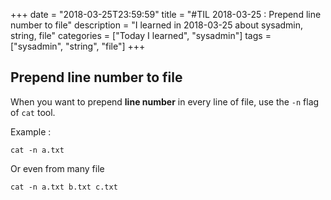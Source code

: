 +++
date = "2018-03-25T23:59:59"
title = "#TIL 2018-03-25 : Prepend line number to file"
description = "I learned in 2018-03-25 about sysadmin, string, file"
categories = ["Today I learned", "sysadmin"]
tags = ["sysadmin", "string", "file"]
+++



## Prepend line number to file

When you want to prepend **line number** in every line of file, use the `-n` flag of `cat` tool.

Example :

`cat -n a.txt`

Or even from many file

`cat -n a.txt b.txt c.txt`
